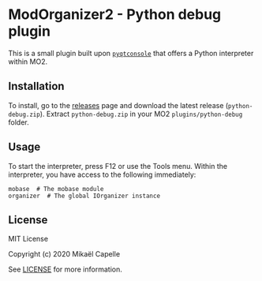 # ModOrganizer2 - Python debug plugin

This is a small plugin built upon [`pyqtconsole`](https://github.com/marcus-oscarsson/pyqtconsole) that
offers a Python interpreter within MO2.

## Installation

To install, go to the [releases](https://github.com/Holt59/modorganizer-python_debug/releases) page and
download the latest release (`python-debug.zip`).
Extract `python-debug.zip` in your MO2 `plugins/python-debug` folder.

## Usage

To start the interpreter, press F12 or use the Tools menu. Within the interpreter, you have access to
the following immediately:

```
mobase  # The mobase module
organizer  # The global IOrganizer instance
```

## License

MIT License

Copyright (c) 2020 Mikaël Capelle

See [LICENSE](LICENSE) for more information.
